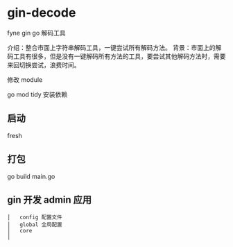 # gin-decode
fyne gin go 解码工具

介绍：整合市面上字符串解码工具，一键尝试所有解码方法。
背景：市面上的解码工具有很多，但是没有一键解码所有方法的工具，要尝试其他解码方法时，需要来回切换尝试，浪费时间。


修改 module 

go mod tidy 安装依赖

## 启动
fresh

## 打包
go build main.go

## gin 开发 admin 应用
```
│   config 配置文件
│   global 全局配置 
│   core
│

```
